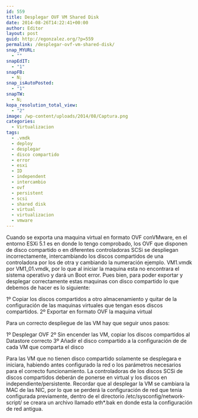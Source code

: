 ```yaml
---
id: 559
title: Desplegar OVF VM Shared Disk
date: 2014-08-26T14:22:41+00:00
author: Editor
layout: post
guid: http://egonzalez.org/?p=559
permalink: /desplegar-ovf-vm-shared-disk/
snap_MYURL:
  - ""
snapEdIT:
  - "1"
snapFB:
  - N;
snap_isAutoPosted:
  - "1"
snapTW:
  - N;
kopa_resolution_total_view:
  - "2"
image: /wp-content/uploads/2014/08/Captura.png
categories:
  - Virtualizacion
tags:
  - .vmdk
  - deploy
  - desplegar
  - disco compartido
  - error
  - esxi
  - ID
  - independent
  - intercambio
  - ovf
  - persistent
  - scsi
  - shared disk
  - virtual
  - virtualizacion
  - vmware
---
```

Cuando se exporta una maquina virtual en formato OVF conVMware, en el entorno ESXi 5.1 es en donde lo tengo comprobado, los OVF que disponen de disco compartido o en diferentes controladoras SCSi se despliegan incorrectamente, intercambiando los discos compartidos de una controladora por los de otra y cambiando la numeración ejemplo. VM1.vmdk por VM1_01.vmdk, por lo que al iniciar la maquina esta no encontrara el sistema operativo y dará un Boot error.
Pues bien, para poder exportar y desplegar correctamente estas maquinas con disco compartido lo que debemos de hacer es lo siguiente:

1º Copiar los discos compartidos a otro almacenamiento y quitar de la configuración de las maquinas virtuales que tengan esos discos compartidos.
2º Exportar en formato OVF la maquina virtual

Para un correcto despliegue de las VM hay que seguir unos pasos:

1º Desplegar OVF
2º Sin encender las VM, copiar los discos compartidos al Datastore correcto
3º Añadir el disco compartido a la configuración de de cada VM que comparta el disco

Para las VM que no tienen disco compartido solamente se desplegara e iniciara, habiendo antes configurado la red o los parámetros necesarios para el correcto funcionamiento.
La controladoras de los discos SCSi de discos compartidos deberán de ponerse en virtual y los discos en independiente/persistente.
Recordar que al desplegar la VM se cambiara la MAC de las NIC, por lo que se perderá la configuración de red que tenia configurada previamente, dentro de el directorio /etc/sysconfig/network-script/ se creara un archivo llamado eth*.bak en donde esta la configuración de red antigua.